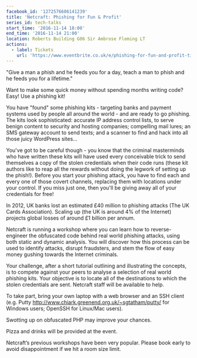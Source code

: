 ```yaml
---
facebook_id: '1272576606141239'
title: 'Netcraft: Phishing for Fun & Profit'
series_id: tech-talks
start_time: '2016-11-14 18:00'
end_time: '2016-11-14 21:00'
location: Roberts Building G06 Sir Ambrose Fleming LT
actions:
  - label: Tickets
    url: 'https://www.eventbrite.co.uk/e/phishing-for-fun-and-profit-tickets-28997467205'
---
```


"Give a man a phish and he feeds you for a day, teach a man to phish and he feeds you for a lifetime."  

Want to make some quick money without spending months writing code? Easy! Use a phishing kit!  

You have "found" some phishing kits - targeting banks and payment systems used by people all around the world - and are ready to go phishing. The kits look sophisticated: accurate IP address control lists, to serve benign content to security and hosting companies; compelling mail lures; an SMS gateway account to send texts; and a scanner to find and hack into all those juicy WordPress sites...  

You've got to be careful though - you know that the criminal masterminds who have written these kits will have used every conceivable trick to send themselves a copy of the stolen credentials when their code runs (these kit authors like to reap all the rewards without doing the legwork of setting up the phish!). Before you start your phishing attack, you have to find each and every one of those covert channels, replacing them with locations under your control. If you miss just one, then you'll be giving away all of your credentials for free!  

In 2012, UK banks lost an estimated £40 million to phishing attacks (The UK Cards Association). Scaling up (the UK is around 4% of the Internet) projects global losses of around £1 billion per annum.  

Netcraft is running a workshop where you can learn how to reverse-engineer the obfuscated code behind real world phishing attacks, using both static and dynamic analysis. You will discover how this process can be used to identify attacks, disrupt fraudsters, and stem the flow of easy money gushing towards the Internet criminals.  

Your challenge, after a short tutorial outlining and illustrating the concepts, is to compete against your peers to analyse a selection of real world phishing kits. Your objective is to locate all of the destinations to which the stolen credentials are sent. Netcraft staff will be available to help.  

To take part, bring your own laptop with a web browser and an SSH client (e.g. Putty http://www.chiark.greenend.org.uk/~sgtatham/putty/ for Windows users; OpenSSH for Linux/Mac users).   

Swotting up on obfuscated PHP may improve your chances.  

Pizza and drinks will be provided at the event.  

Netcraft’s previous workshops have been very popular. Please book early to avoid disappointment if we hit a room size limit.
